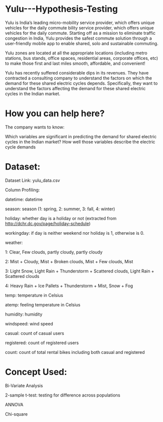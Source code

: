 # Yulu---Hypothesis-Testing
Yulu is India’s leading micro-mobility service provider, which offers unique vehicles for the daily commute
bility service provider, which offers unique vehicles for the daily commute. Starting off as a mission to eliminate traffic congestion in India, Yulu provides the safest commute solution through a user-friendly mobile app to enable shared, solo and sustainable commuting.

Yulu zones are located at all the appropriate locations (including metro stations, bus stands, office spaces, residential areas, corporate offices, etc) to make those first and last miles smooth, affordable, and convenient!

Yulu has recently suffered considerable dips in its revenues. They have contracted a consulting company to understand the factors on which the demand for these shared electric cycles depends. Specifically, they want to understand the factors affecting the demand for these shared electric cycles in the Indian market.

# How you can help here?

The company wants to know:

Which variables are significant in predicting the demand for shared electric cycles in the Indian market?
How well those variables describe the electric cycle demands

# Dataset:

Dataset Link: yulu_data.csv

Column Profiling:

datetime: datetime

season: season (1: spring, 2: summer, 3: fall, 4: winter)

holiday: whether day is a holiday or not (extracted from http://dchr.dc.gov/page/holiday-schedule)

workingday: if day is neither weekend nor holiday is 1, otherwise is 0.

weather:

1: Clear, Few clouds, partly cloudy, partly cloudy

2: Mist + Cloudy, Mist + Broken clouds, Mist + Few clouds, Mist

3: Light Snow, Light Rain + Thunderstorm + Scattered clouds, Light Rain + Scattered clouds

4: Heavy Rain + Ice Pallets + Thunderstorm + Mist, Snow + Fog

temp: temperature in Celsius

atemp: feeling temperature in Celsius

humidity: humidity

windspeed: wind speed

casual: count of casual users

registered: count of registered users

count: count of total rental bikes including both casual and registered

# Concept Used:

Bi-Variate Analysis

2-sample t-test: testing for difference across populations

ANNOVA

Chi-square

